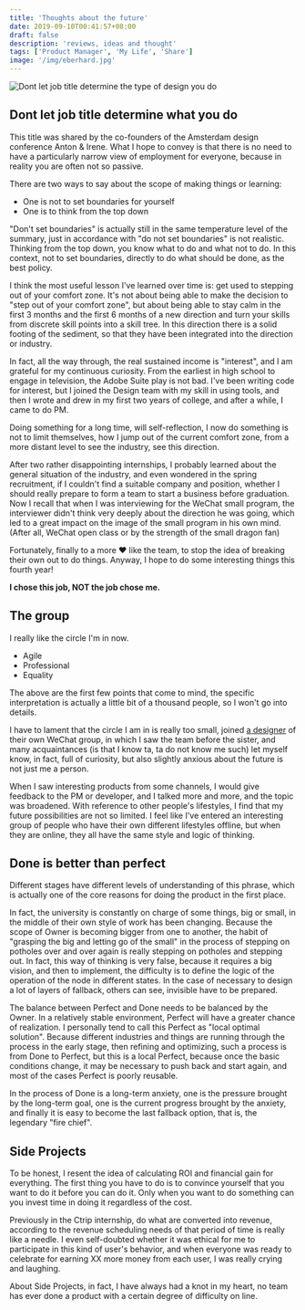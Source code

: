 ```yaml
---
title: 'Thoughts about the future'
date: 2019-09-10T00:41:57+08:00
draft: false
description: 'reviews, ideas and thought'
tags: ['Product Manager', 'My Life', 'Share']
image: '/img/eberhard.jpg'
---
```


![Dont let job title determine the type of design you do
](https://storage.fredliang.cn/web/ECAwSgSW4AAqsYp.jpg)

## Dont let job title determine what you do

This title was shared by the co-founders of the Amsterdam design conference Anton & Irene.
What I hope to convey is that there is no need to have a particularly narrow view of employment for everyone, because in reality you are often not so passive.

There are two ways to say about the scope of making things or learning:

- One is not to set boundaries for yourself
- One is to think from the top down

"Don't set boundaries" is actually still in the same temperature level of the summary, just in accordance with "do not set boundaries" is not realistic. Thinking from the top down, you know what to do and what not to do. In this context, not to set boundaries, directly to do what should be done, as the best policy.

I think the most useful lesson I've learned over time is: get used to stepping out of your comfort zone. It's not about being able to make the decision to "step out of your comfort zone", but about being able to stay calm in the first 3 months and the first 6 months of a new direction and turn your skills from discrete skill points into a skill tree. In this direction there is a solid footing of the sediment, so that they have been integrated into the direction or industry.

In fact, all the way through, the real sustained income is "interest", and I am grateful for my continuous curiosity. From the earliest in high school to engage in television, the Adobe Suite play is not bad. I've been writing code for interest, but I joined the Design team with my skill in using tools, and then I wrote and drew in my first two years of college, and after a while, I came to do PM.

Doing something for a long time, will self-reflection, I now do something is not to limit themselves, how I jump out of the current comfort zone, from a more distant level to see the industry, see this direction.

After two rather disappointing internships, I probably learned about the general situation of the industry, and even wondered in the spring recruitment, if I couldn't find a suitable company and position, whether I should really prepare to form a team to start a business before graduation. Now I recall that when I was interviewing for the WeChat small program, the interviewer didn't think very deeply about the direction he was going, which led to a great impact on the image of the small program in his own mind. (After all, WeChat open class or by the strength of the small dragon fan)

Fortunately, finally to a more ❤ like the team, to stop the idea of breaking their own out to do things. Anyway, I hope to do some interesting things this fourth year!

**I chose this job, NOT the job chose me.**

<!--

Most people have three possible options for graduation: graduate school, going abroad, or working.

I basically decided to work after graduation when I was in my sophomore year.
Actually, going to graduate school was never an option.
-->

## The group

I really like the circle I'm in now.

- Agile
- Professional
- Equality

The above are the first few points that come to mind, the specific interpretation is actually a little bit of a thousand people, so I won't go into details.

I have to lament that the circle I am in is really too small, joined [a designer](http://xdd.one) of their own WeChat group, in which I saw the team before the sister, and many acquaintances (is that I know ta, ta do not know me such) let myself know, in fact, full of curiosity, but also slightly anxious about the future is not just me a person.

When I saw interesting products from some channels, I would give feedback to the PM or developer, and I talked more and more, and the topic was broadened. With reference to other people's lifestyles, I find that my future possibilities are not so limited. I feel like I've entered an interesting group of people who have their own different lifestyles offline, but when they are online, they all have the same style and logic of thinking.

## Done is better than perfect

Different stages have different levels of understanding of this phrase, which is actually one of the core reasons for doing the product in the first place.

In fact, the university is constantly on charge of some things, big or small, in the middle of their own style of work has been changing. Because the scope of Owner is becoming bigger from one to another, the habit of "grasping the big and letting go of the small" in the process of stepping on potholes over and over again is really stepping on potholes and stepping out. In fact, this way of thinking is very false, because it requires a big vision, and then to implement, the difficulty is to define the logic of the operation of the node in different states. In the case of necessary to design a lot of layers of fallback, others can see, invisible have to be prepared.

The balance between Perfect and Done needs to be balanced by the Owner. In a relatively stable environment, Perfect will have a greater chance of realization. I personally tend to call this Perfect as "local optimal solution". Because different industries and things are running through the process in the early stage, then refining and optimizing, such a process is from Done to Perfect, but this is a local Perfect, because once the basic conditions change, it may be necessary to push back and start again, and most of the cases Perfect is poorly reusable.

In the process of Done is a long-term anxiety, one is the pressure brought by the long-term goal, one is the current progress brought by the anxiety, and finally it is easy to become the last fallback option, that is, the legendary "fire chief".

## Side Projects

To be honest, I resent the idea of calculating ROI and financial gain for everything. The first thing you have to do is to convince yourself that you want to do it before you can do it. Only when you want to do something can you invest time in doing it regardless of the cost.

Previously in the Ctrip internship, do what are converted into revenue, according to the revenue scheduling needs of that period of time is really like a needle. I even self-doubted whether it was ethical for me to participate in this kind of user's behavior, and when everyone was ready to celebrate for earning XX more money from each user, I was really crying and laughing.

About Side Projects, in fact, I have always had a knot in my heart, no team has ever done a product with a certain degree of difficulty on line.
